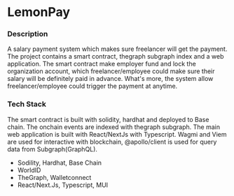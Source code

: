 # LemonPay

### Description

A salary payment system which makes sure freelancer will get the payment. The project contains a smart contract, thegraph subgraph index and a web application. The smart contract make employer fund and lock the organization account, which freelancer/employee could make sure their salary will be definitely paid in advance. What's more, the system allow freelancer/employee could trigger the payment at anytime.

### Tech Stack

The smart contract is built with solidity, hardhat and deployed to Base chain. The onchain events are indexed with thegraph subgraph. The main web application is built with React/NextJs with Typescript. Wagmi and Viem are used for interactive with blockchain, @apollo/client is used for query data from Subgraph(GraphQL).

- Sodility, Hardhat, Base Chain
- WorldID
- TheGraph, Walletconnect
- React/Next.Js, Typescript, MUI
